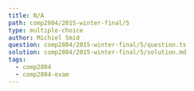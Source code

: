```yaml
---
title: N/A
path: comp2804/2015-winter-final/5
type: multiple-choice
author: Michiel Smid
question: comp2804/2015-winter-final/5/question.ts
solution: comp2804/2015-winter-final/5/solution.md
tags:
  - comp2804
  - comp2804-exam
---
```

